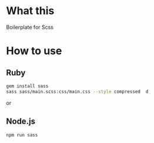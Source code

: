 # What this
Boilerplate for Scss

# How to use
## Ruby
```sh
gem install sass
sass sass/main.scss:css/main.css --style compressed  d
```
or 
## Node.js
```sh
npm run sass
```
